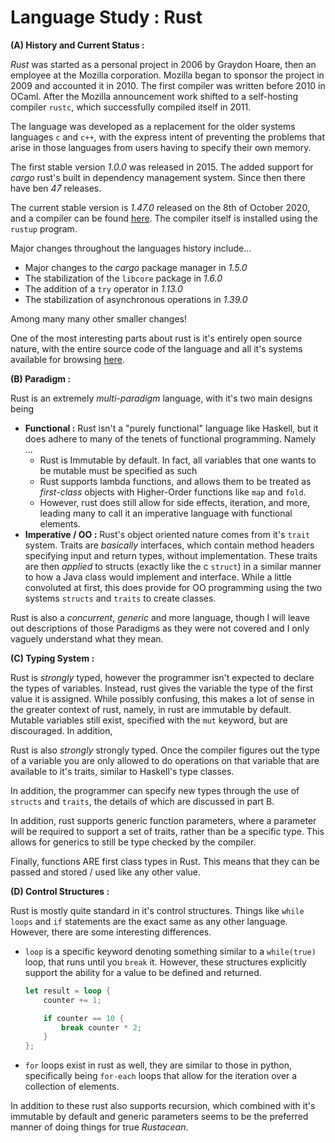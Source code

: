 # Language Study : Rust

**(A) History and Current Status :**

*Rust* was started as a personal project in 2006 by Graydon Hoare, then an employee at the Mozilla corporation. Mozilla began to sponsor the project in 2009 and accounted it in 2010. The first compiler was written before 2010 in OCaml. After the Mozilla announcement work shifted to a self-hosting compiler `rustc`, which successfully compiled itself in 2011.  

The language was developed as a replacement for the older systems languages `c` and `c++`, with the express intent of preventing the problems that arise in those languages from users having to specify their own memory. 

The first stable version *1.0.0* was released in 2015. The added support for *cargo* rust's built in dependency management system. Since then there have ben *47* releases. 

The current stable version is *1.47.0* released on the 8th of October 2020, and a compiler can be found [here](https://doc.rust-lang.org/book/ch01-01-installation.html). The compiler itself is installed using the `rustup` program. 

Major changes throughout the languages history include...

- Major changes to the *cargo* package manager in *1.5.0*
- The stabilization of the `libcore` package in *1.6.0*
- The addition of a `try` operator in *1.13.0*
- The stabilization of asynchronous operations in *1.39.0* 

Among many many other smaller changes! 

One of the most interesting parts about rust is it's entirely open source nature, with the entire source code of the language and all it's systems available for browsing [here](https://github.com/rust-lang). 



**(B) Paradigm :**

Rust is an extremely *multi-paradigm* language, with it's two main designs being 

- **Functional :** Rust isn't a "purely functional" language like Haskell, but it does adhere to many of the tenets of functional programming. Namely ... 
  - Rust is Immutable by default. In fact, all variables that one wants to be mutable must be specified as such
  - Rust supports lambda functions, and allows them to be treated as *first-class* objects with Higher-Order functions like `map` and `fold`. 
  - However, rust does still allow for side effects, iteration, and more, leading many to call it an imperative language with functional elements. 
- **Imperative / OO :** Rust's object oriented nature comes from it's `trait` system. Traits are *basically* interfaces, which contain method headers specifying input and return types, without implementation. These traits are then *applied* to structs (exactly like the c `struct`) in a similar manner to how a Java class would implement and interface.  While a little convoluted at first, this does provide for OO programming using the two systems `structs` and `traits` to create classes.

Rust is also a *concurrent*, *generic* and more language, though I will leave out descriptions of those Paradigms as they were not covered and I only vaguely understand what they mean. 



**(C) Typing System :**  

Rust is *strongly* typed, however the programmer isn't expected to declare the types of variables. Instead, rust gives the variable the type of the first value it is assigned. While possibly confusing, this makes a lot of sense in the greater context of rust, namely, in rust are immutable by default. Mutable variables still exist, specified with the `mut` keyword, but are discouraged. In addition, 

Rust is also *strongly* strongly typed. Once the compiler figures out the type of a variable you are only allowed to do operations on that variable that are available to it's traits, similar to Haskell's type classes. 

In addition, the programmer can specify new types through the use of `structs` and `traits`, the details of which are discussed in part B. 

In addition, rust supports generic function parameters, where a parameter will be required to support a set of traits, rather than be a specific type. This allows for generics to still be type checked by the compiler. 

Finally, functions ARE first class types in Rust. This means that they can be passed and stored / used like any other value.



**(D) Control Structures :** 

Rust is mostly quite standard in it's control structures. Things like `while loops` and `if` statements are the exact same as any other language. However, there are some interesting differences. 

- `loop` is a specific keyword denoting something similar to a `while(true)` loop, that runs until you `break` it. However, these structures explicitly support the ability for a value to be defined and returned. 

  ```rust
  let result = loop {
      counter += 1;
  
      if counter == 10 {
          break counter * 2;
      }
  };
  ```

- `for` loops exist in rust as well, they are similar to those in python, specifically being `for-each` loops that allow for the iteration over a collection of elements. 

In addition to these rust also supports recursion, which combined with it's immutable by default and generic parameters seems to be the preferred manner of doing things for true *Rustacean*. 
